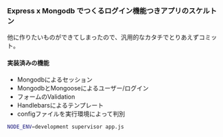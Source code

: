 ### Express x Mongodb でつくるログイン機能つきアプリのスケルトン

他に作りたいものができてしまったので、汎用的なカタチでとりあえずコミット。  

#### 実装済みの機能
- Mongodbによるセッション
- MongodbとMongooseによるユーザー/ログイン
- フォームのValidation
- Handlebarsによるテンプレート
- configファイルを実行環境によって判別

```sh
NODE_ENV=development supervisor app.js
```

